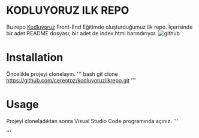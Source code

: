 # KODLUYORUZ ILK REPO
Bu repo [Kodluyoruz](https://kodluyoruz.org/) Front-End Eğitimde oluşturduğumuz ilk repo. İçerisinde bir adet README dosyası, bir adet de index.html barındırıyor.
![github]("kodluyoruzilkrepo/github.png")

# Installation 

Öncelikle projeyi clonelayın.
''' bash
git clone 
https://github.com/cerentpz/kodluyoruzilkrepo.git
'''

# Usage
Projeyi cloneladıktan sonra Visual Studio Code programında açınız.
'''

'''

